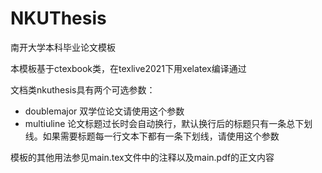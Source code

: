# NKUThesis
南开大学本科毕业论文模板

本模板基于ctexbook类，在texlive2021下用xelatex编译通过

文档类nkuthesis具有两个可选参数：
- doublemajor 双学位论文请使用这个参数
- multiuline 论文标题过长时会自动换行，默认换行后的标题只有一条总下划线。如果需要标题每一行文本下都有一条下划线，请使用这个参数

模板的其他用法参见main.tex文件中的注释以及main.pdf的正文内容
